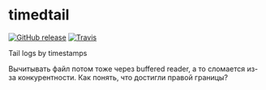 # timedtail

[![GitHub release](https://img.shields.io/github/release/m-messiah/timedtail.svg?style=flat-square)](https://github.com/m-messiah/timedtail/releases)
[![Travis](https://img.shields.io/travis/m-messiah/timedtail.svg?style=flat-square)](https://travis-ci.org/m-messiah/timedtail)

Tail logs by timestamps

Вычитывать файл потом тоже через buffered reader, а то сломается из-за конкурентности. Как понять, что достигли правой границы?